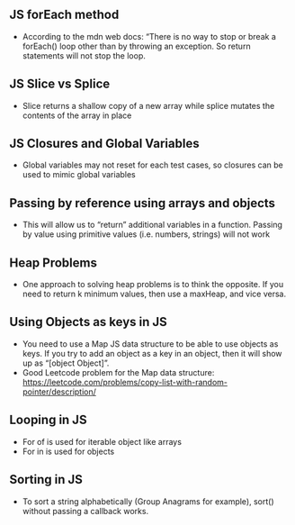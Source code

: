 ## JS forEach method 
* According to the mdn web docs: “There is no way to stop or break a forEach() loop other than by throwing an exception. So return statements will not stop the loop.

## JS Slice vs Splice
* Slice returns a shallow copy of a new array while splice mutates the contents of the array in place

## JS Closures and Global Variables 
* Global variables may not reset for each test cases, so closures can be used to mimic global variables

## Passing by reference using arrays and objects 
* This will allow us to “return” additional variables in a function. Passing by value using primitive values (i.e. numbers, strings) will not work

## Heap Problems
* One approach to solving heap problems is to think the opposite. If you need to return k minimum values, then use a maxHeap, and vice versa.

## Using Objects as keys in JS
* You need to use a Map JS data structure to be able to use objects as keys. If you try to add an object as a key in an object, then it will show up as “[object Object]”.
* Good Leetcode problem for the Map data structure: https://leetcode.com/problems/copy-list-with-random-pointer/description/

## Looping in JS
* For of is used for iterable object like arrays
* For in is used for objects

## Sorting in JS
* To sort a string alphabetically (Group Anagrams for example), sort() without passing a callback works.